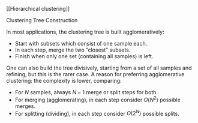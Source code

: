 [[Hierarchical clustering]]

Clustering Tree Construction

In most applications, the clustering tree is built agglomeratively:

- Start with subsets which consist of one sample each.
- In each step, merge the two “closest” subsets.
- Finish when only one set (containing all samples) is left.

One can also build the tree divisively, starting from a set of all samples and refining, but this is the rarer case. A reason for preferring agglomerative clustering: the complexity is lower, comparing:

- For $N$ samples, always $N - 1$ merge or split steps for both.
- For merging (agglomerating), in each step consider $O(N^2)$ possible merges.
- For splitting (dividing), in each step consider $O(2^N)$ possible splits.
